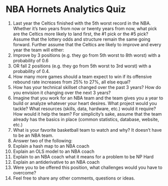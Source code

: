 # NBA Hornets Analytics Quiz

1. Last year the Celtics finished with the 5th worst record in the NBA. Whether it’s two years from now or twenty years from now, what pick are the Celtics more likely to land first, the #1 pick or the #5 pick? Assume that the lottery odds and structure remain the same going forward. Further assume that the Celtics are likely to improve and every year the team will either:
  1. Improve by 3 positions (e.g. they go from 5th worst to 8th worst) with a probability of 0.6
  2. OR fall 2 positions (e.g. they go from 5th worst to 3rd worst) with a probability of 0.4.
2. How many more games should a team expect to win if its offensive rebound rate increases from 25% to 27%, all else equal?
3. How has your technical skillset changed over the past 3 years? How do you envision it changing over the next 3 years?
4. Imagine that you work for an NBA team and the team gives you a year to build or analyze whatever your heart desires. What project would you tackle? What resources (skills, data, hardware, etc.) would it require? How would it help the team? For simplicity’s sake, assume that the team already has the basics in place (common statistics, database, website, etc.)
5. What is your favorite basketball team to watch and why? It doesn’t have to be an NBA team.
6. Answer two of the following:
  1. Explain a hash map to an NBA coach
  2. Explain an OLS model to an NBA coach
  3. Explain to an NBA coach what it means for a problem to be NP Hard
  4. Explain an antiderivative to an NBA coach
7. Were you to be offered this position, what challenges would you have to overcome?
8. Feel free to share any other comments, questions or ideas.
